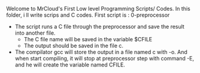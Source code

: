 Welcome to MrCloud's First Low level Programming Scripts/ Codes.
In this folder, i ll write scrips and C codes.
First script is : 0-preprocessor
- The script runs a C file through the preprocessor and save the result into another file.
    - The C file name will be saved in the variable $CFILE
    - The output should be saved in the file c.
- The compilator gcc will store the output in a file named c with -o. And when start compiling, it will stop at preprocessor step with command -E, and he will create the variable named CFILE.
